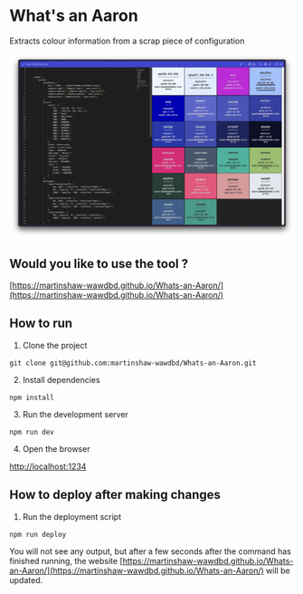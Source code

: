 # What's an Aaron

Extracts colour information from a scrap piece of configuration


![Screenshot](./screenshots/Screenshot.png)

## Would you like to use the tool ?

[https://martinshaw-wawdbd.github.io/Whats-an-Aaron/](https://martinshaw-wawdbd.github.io/Whats-an-Aaron/)

## How to run 

1. Clone the project

```
git clone git@github.com:martinshaw-wawdbd/Whats-an-Aaron.git
```

2. Install dependencies

```
npm install
```

3. Run the development server

```
npm run dev
```

4. Open the browser

[http://localhost:1234](http://localhost:1234)

## How to deploy after making changes

1. Run the deployment script

```
npm run deploy
```

You will not see any output, but after a few seconds after the command has finished running, the website [https://martinshaw-wawdbd.github.io/Whats-an-Aaron/](https://martinshaw-wawdbd.github.io/Whats-an-Aaron/) will be updated.